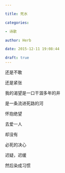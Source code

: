 ```yaml
---

title: 死水

categories:

- 诗歌

author: Herb

date: 2015-12-11 19:08:44

draft: true
---
```


还是不敢

还是紧张



我的渴望是一口干涸多年的井

是一条流进死路的河



怀抱绝望

去爱一人

却没有

必死的决心



迟疑，迟缓

然后染成习惯